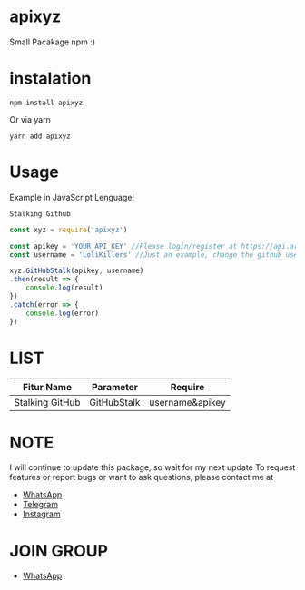 # apixyz

Small Pacakage npm :)

# instalation
```shell
npm install apixyz
```
Or via yarn
```shell
yarn add apixyz
```

# Usage

Example in JavaScript Lenguage!

```Stalking Github```
```javascript
const xyz = require('apixyz')

const apikey = 'YOUR_API_KEY' //Please login/register at https://api.ariasu.xyz to get the apikey
const username = 'LoliKillers' //Just an example, change the github username you want to stalk

xyz.GitHubStalk(apikey, username)
.then(result => {
    console.log(result)
})
.catch(error => {
    console.log(error)
})
```


# LIST

| Fitur Name | Parameter | Require |
| :------------: | :---------------: | :-----: |
| Stalking GitHub | GitHubStalk | username&apikey|


# NOTE

I will continue to update this package, so wait for my next update
To request features or report bugs or want to ask questions, please contact me at 
* [WhatsApp](https://wa.me/6285785445412)
* [Telegram](https://t.me/Loli_Killers)
* [Instagram](https://instagram.com/ariasuxyz)

# JOIN GROUP
* [WhatsApp](https://chat.whatsapp.com/KBi9lpu8IyC3I7kZ055pQm)
